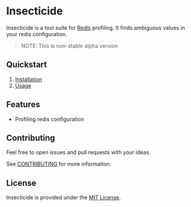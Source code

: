 # Insecticide

Insecticide is a tool suite for [Redis](https://redis.io/) profiling. It finds ambiguous values in your redis configuration.

> NOTE: This is non-stable alpha version

## Quickstart
1. [Installation](https://github.com/city-mobil/insecticide/wiki/Installation)
2. [Usage](https://github.com/city-mobil/insecticide/wiki/Usage)

## Features
* Profiling redis configuration

## Contributing
Feel free to open issues and pull requests with your ideas.

See [CONTRIBUTING](CONTRIBUTING.md) for more information.
## License
Insecticide is provided under the [MIT License](LICENSE).
